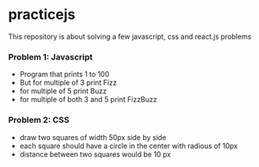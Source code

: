 # practicejs
This repository is about solving a few javascript, css and react.js problems

### Problem 1: Javascript
* Program that prints 1 to 100
* But for multiple of 3 print Fizz
* for multiple of 5 print Buzz
* for multiple of both 3 and 5 print FizzBuzz

### Problem 2: CSS
* draw two squares of width 50px side by side
* each square should have a circle in the center with radious of 10px
* distance between two squares would be 10 px


